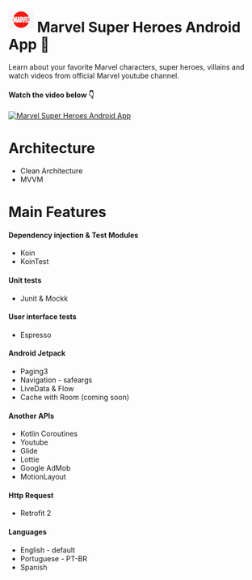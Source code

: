 # <img src="https://github.com/LucasCabralDevv/Marvel-App/blob/trunk/app/src/main/res/mipmap-xxhdpi/ic_launcher_foreground.png?raw=true" alt="Marvel App Icon" width="50" height="50"> Marvel Super Heroes Android App 📱
<p>
Learn about your favorite Marvel characters, super heroes, villains and watch videos from official Marvel youtube channel.
</p>

#### Watch the video below 👇
[![Marvel Super Heroes Android App](http://img.youtube.com/vi/KsHLYqGTyuQ/0.jpg)](https://www.youtube.com/watch?v=KsHLYqGTyuQ "Marvel Super Heroes App Video")

# Architecture
+ Clean Architecture
+ MVVM

# Main Features

#### Dependency injection & Test Modules
+ Koin
+ KoinTest

#### Unit tests
+ Junit & Mockk

#### User interface tests
+ Espresso

#### Android Jetpack
+ Paging3
+ Navigation - safeargs
+ LiveData & Flow
+ Cache with Room (coming soon)

#### Another APIs
+ Kotlin Coroutines
+ Youtube
+ Glide
+ Lottie
+ Google AdMob
+ MotionLayout

#### Http Request
+ Retrofit 2

#### Languages
+ English - default
+ Portuguese - PT-BR
+ Spanish

